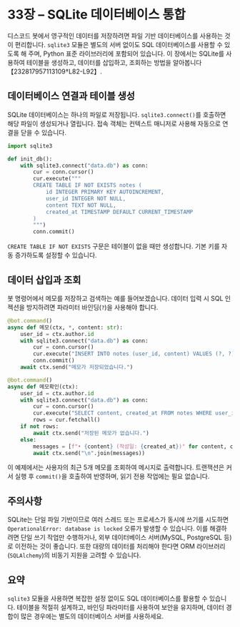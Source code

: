 # 33장 – SQLite 데이터베이스 통합

디스코드 봇에서 영구적인 데이터를 저장하려면 파일 기반 데이터베이스를 사용하는 것이 편리합니다. `sqlite3` 모듈은 별도의 서버 없이도 SQL 데이터베이스를 사용할 수 있도록 해 주며, Python 표준 라이브러리에 포함되어 있습니다. 이 장에서는 SQLite를 사용하여 테이블을 생성하고, 데이터를 삽입하고, 조회하는 방법을 알아봅니다【232817957113109†L82-L92】.

## 데이터베이스 연결과 테이블 생성

SQLite 데이터베이스는 하나의 파일로 저장됩니다. `sqlite3.connect()`를 호출하면 해당 파일이 생성되거나 열립니다. 접속 객체는 컨텍스트 매니저로 사용해 자동으로 연결을 닫을 수 있습니다.

```python
import sqlite3

def init_db():
    with sqlite3.connect("data.db") as conn:
        cur = conn.cursor()
        cur.execute("""
        CREATE TABLE IF NOT EXISTS notes (
            id INTEGER PRIMARY KEY AUTOINCREMENT,
            user_id INTEGER NOT NULL,
            content TEXT NOT NULL,
            created_at TIMESTAMP DEFAULT CURRENT_TIMESTAMP
        )
        """)
        conn.commit()
```

`CREATE TABLE IF NOT EXISTS` 구문은 테이블이 없을 때만 생성합니다. 기본 키를 자동 증가하도록 설정할 수 있습니다.

## 데이터 삽입과 조회

봇 명령어에서 메모를 저장하고 검색하는 예를 들어보겠습니다. 데이터 입력 시 SQL 인젝션을 방지하려면 파라미터 바인딩(`?`)을 사용해야 합니다.

```python
@bot.command()
async def 메모(ctx, *, content: str):
    user_id = ctx.author.id
    with sqlite3.connect("data.db") as conn:
        cur = conn.cursor()
        cur.execute("INSERT INTO notes (user_id, content) VALUES (?, ?)", (user_id, content))
        conn.commit()
    await ctx.send("메모가 저장되었습니다.")

@bot.command()
async def 메모확인(ctx):
    user_id = ctx.author.id
    with sqlite3.connect("data.db") as conn:
        cur = conn.cursor()
        cur.execute("SELECT content, created_at FROM notes WHERE user_id = ? ORDER BY id DESC LIMIT 5", (user_id,))
        rows = cur.fetchall()
    if not rows:
        await ctx.send("저장된 메모가 없습니다.")
    else:
        messages = [f"• {content} (작성일: {created_at})" for content, created_at in rows]
        await ctx.send("\n".join(messages))
```

이 예제에서는 사용자의 최근 5개 메모를 조회하여 메시지로 출력합니다. 트랜잭션은 커서 실행 후 `commit()`을 호출하여 반영하며, 읽기 전용 작업에는 필요 없습니다.

## 주의사항

SQLite는 단일 파일 기반이므로 여러 스레드 또는 프로세스가 동시에 쓰기를 시도하면 `OperationalError: database is locked` 오류가 발생할 수 있습니다. 이를 해결하려면 단일 쓰기 작업만 수행하거나, 외부 데이터베이스 서버(MySQL, PostgreSQL 등)로 이전하는 것이 좋습니다. 또한 대량의 데이터를 처리해야 한다면 ORM 라이브러리(`SQLAlchemy`)의 비동기 지원을 고려할 수 있습니다.

## 요약

`sqlite3` 모듈을 사용하면 복잡한 설정 없이도 SQL 데이터베이스를 활용할 수 있습니다. 테이블을 적절히 설계하고, 바인딩 파라미터를 사용하여 보안을 유지하며, 데이터 경합이 많은 경우에는 별도의 데이터베이스 서버를 사용하세요.

